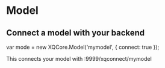 # Model

## Connect a model with your backend

var mode = new XQCore.Model('mymodel', {
	connect: true
});

This connects your model with :9999/xqconnect/mymodel